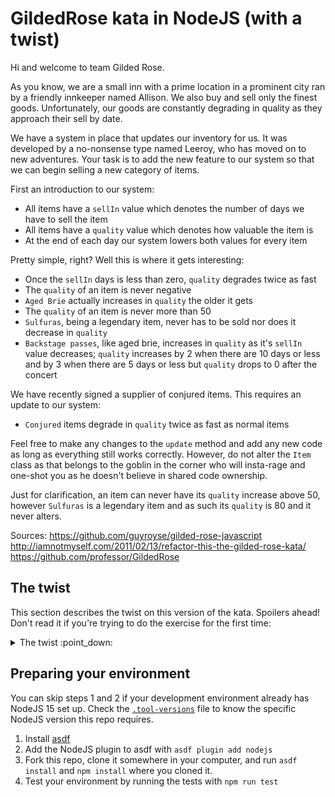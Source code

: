 # GildedRose kata in NodeJS (with a twist)

Hi and welcome to team Gilded Rose.

As you know, we are a small inn with a prime location in a prominent city ran by a friendly innkeeper named Allison.  We also buy and sell only the finest goods. Unfortunately, our goods are constantly degrading in quality as they approach their sell by date.

We have a system in place that updates our inventory for us. It was developed by a no-nonsense type named Leeroy, who has moved on to new adventures. Your task is to add the new feature to our system so that we can begin selling a new category of items.

First an introduction to our system:

- All items have a `sellIn` value which denotes the number of days we have to sell the item
- All items have a `quality` value which denotes how valuable the item is
- At the end of each day our system lowers both values for every item

Pretty simple, right? Well this is where it gets interesting:

- Once the `sellIn` days is less than zero, `quality` degrades twice as fast
- The `quality` of an item is never negative
- `Aged Brie` actually increases in `quality` the older it gets
- The `quality` of an item is never more than 50
- `Sulfuras`, being a legendary item, never has to be sold nor does it decrease in `quality`
- `Backstage passes`, like aged brie, increases in `quality` as it's `sellIn` value decreases; `quality` increases by 2 when there are 10 days or less and by 3 when there are 5 days or less but `quality` drops to 0 after the concert

We have recently signed a supplier of conjured items. This requires an update to our system:

- `Conjured` items degrade in `quality` twice as fast as normal items

Feel free to make any changes to the `update` method and add any new code as long as everything still works correctly. However, do not alter the `Item` class as that belongs to the goblin in the corner who will insta-rage and one-shot you as he doesn't believe in shared code ownership.

Just for clarification, an item can never have its `quality` increase above 50, however `Sulfuras` is a legendary item and as such its `quality` is 80 and it never alters.

Sources:
<https://github.com/guyroyse/gilded-rose-javascript>
<http://iamnotmyself.com/2011/02/13/refactor-this-the-gilded-rose-kata/>
<https://github.com/professor/GildedRose>

## The twist

This section describes the twist on this version of the kata. Spoilers ahead! Don't read it if you're trying to do the exercise for the first time:

<details>
  <summary>The twist :point_down:</summary>

This version of the GildedRose kata tries to reduce the surprise factor when one approaches the code for the first time and discovers that the program has no side-effects at all. This always felt counter-intuitive to me as a facilitator and confusing for people trying the exercise. 

I made the program read and write items in a JSON file and also output the changed items to the console to work around this. The rationale behind this is:
- One expects a shop's data to be backed in some form of storage, thus the JSON file
- One also expects some kind of output when running a program

The combination of these two changes presents the opportunity to approach testing the program through actual side-effects without having to change the implementation right off the bat. This also enables the facilitator to propose some challenging restrictions (some examples):
- First of all, no changes should be made to the original data file at `src/items.json`
- Testing through side-effects on the data file is not allowed
- Using a different set of items other than the ones at `src/items.json` is not allowed

For example, interacting with the JSON could be forbidden for the sake of the exercise, and then one could run the program seve
</details>

## Preparing your environment

You can skip steps 1 and 2 if your development environment already has NodeJS 15 set up. Check the [`.tool-versions`](.tool-versions) file to know the specific NodeJS version this repo requires.

1. Install [asdf](https://asdf-vm.com/)
2. Add the NodeJS plugin to asdf with `asdf plugin add nodejs`
3. Fork this repo, clone it somewhere in your computer, and run `asdf install` and `npm install` where you cloned it.
4. Test your environment by running the tests with `npm run test`
